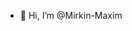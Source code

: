 - 👋 Hi, I’m @Mirkin-Maxim

<!---
Mirkin-Maxim/Mirkin-Maxim is a ✨ special ✨ repository because its `README.md` (this file) appears on your GitHub profile.
You can click the Preview link to take a look at your changes.
--->
